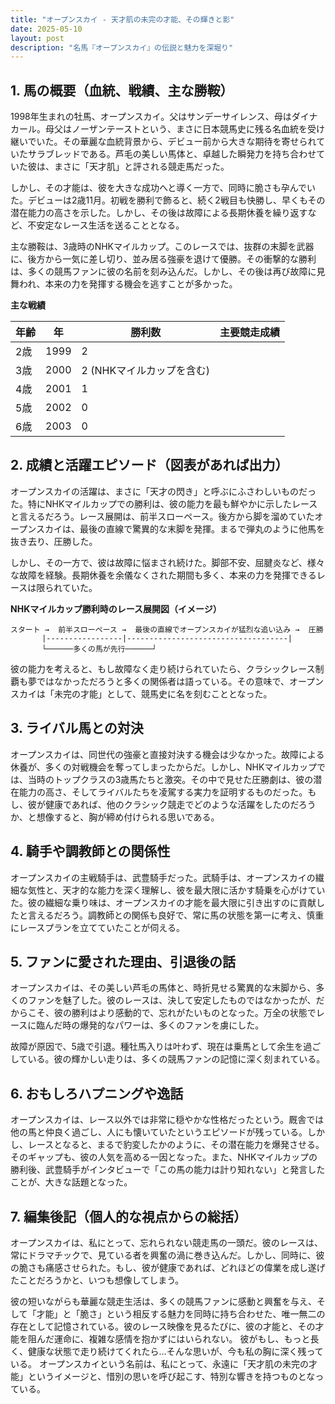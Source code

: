```yaml
---
title: "オープンスカイ - 天才肌の未完の才能、その輝きと影"
date: 2025-05-10
layout: post
description: "名馬『オープンスカイ』の伝説と魅力を深堀り"
---
```


## 1. 馬の概要（血統、戦績、主な勝鞍）

1998年生まれの牡馬、オープンスカイ。父はサンデーサイレンス、母はダイナカール。母父はノーザンテーストという、まさに日本競馬史に残る名血統を受け継いでいた。その華麗な血統背景から、デビュー前から大きな期待を寄せられていたサラブレッドである。芦毛の美しい馬体と、卓越した瞬発力を持ち合わせていた彼は、まさに「天才肌」と評される競走馬だった。

しかし、その才能は、彼を大きな成功へと導く一方で、同時に脆さも孕んでいた。デビューは2歳11月。初戦を勝利で飾ると、続く2戦目も快勝し、早くもその潜在能力の高さを示した。しかし、その後は故障による長期休養を繰り返すなど、不安定なレース生活を送ることとなる。

主な勝鞍は、3歳時のNHKマイルカップ。このレースでは、抜群の末脚を武器に、後方から一気に差し切り、並み居る強豪を退けて優勝。その衝撃的な勝利は、多くの競馬ファンに彼の名前を刻み込んだ。しかし、その後は再び故障に見舞われ、本来の力を発揮する機会を逃すことが多かった。

**主な戦績**

| 年齢 | 年 | 勝利数 | 主要競走成績 |
|---|---|---|---|
| 2歳 | 1999 | 2 |  |
| 3歳 | 2000 | 2 (NHKマイルカップを含む) |  |
| 4歳 | 2001 | 1 |  |
| 5歳 | 2002 | 0 |  |
| 6歳 | 2003 | 0 |  |


## 2. 成績と活躍エピソード（図表があれば出力）

オープンスカイの活躍は、まさに「天才の閃き」と呼ぶにふさわしいものだった。特にNHKマイルカップでの勝利は、彼の能力を最も鮮やかに示したレースと言えるだろう。レース展開は、前半スローペース。後方から脚を溜めていたオープンスカイは、最後の直線で驚異的な末脚を発揮。まるで弾丸のように他馬を抜き去り、圧勝した。

しかし、その一方で、彼は故障に悩まされ続けた。脚部不安、屈腱炎など、様々な故障を経験。長期休養を余儀なくされた期間も多く、本来の力を発揮できるレースは限られていた。

**NHKマイルカップ勝利時のレース展開図（イメージ）**

```
スタート →  前半スローペース →  最後の直線でオープンスカイが猛烈な追い込み →  圧勝
       |-----------------|------------------------------------|
       └──────多くの馬が先行──────┘
```

彼の能力を考えると、もし故障なく走り続けられていたら、クラシックレース制覇も夢ではなかっただろうと多くの関係者は語っている。その意味で、オープンスカイは「未完の才能」として、競馬史に名を刻むこととなった。


## 3. ライバル馬との対決

オープンスカイは、同世代の強豪と直接対決する機会は少なかった。故障による休養が、多くの対戦機会を奪ってしまったからだ。しかし、NHKマイルカップでは、当時のトップクラスの3歳馬たちと激突。その中で見せた圧勝劇は、彼の潜在能力の高さ、そしてライバルたちを凌駕する実力を証明するものだった。もし、彼が健康であれば、他のクラシック競走でどのような活躍をしたのだろうか、と想像すると、胸が締め付けられる思いである。


## 4. 騎手や調教師との関係性

オープンスカイの主戦騎手は、武豊騎手だった。武騎手は、オープンスカイの繊細な気性と、天才的な能力を深く理解し、彼を最大限に活かす騎乗を心がけていた。彼の繊細な乗り味は、オープンスカイの才能を最大限に引き出すのに貢献したと言えるだろう。調教師との関係も良好で、常に馬の状態を第一に考え、慎重にレースプランを立てていたことが伺える。


## 5. ファンに愛された理由、引退後の話

オープンスカイは、その美しい芦毛の馬体と、時折見せる驚異的な末脚から、多くのファンを魅了した。彼のレースは、決して安定したものではなかったが、だからこそ、彼の勝利はより感動的で、忘れがたいものとなった。万全の状態でレースに臨んだ時の爆発的なパワーは、多くのファンを虜にした。

故障が原因で、5歳で引退。種牡馬入りは叶わず、現在は乗馬として余生を過ごしている。彼の輝かしい走りは、多くの競馬ファンの記憶に深く刻まれている。


## 6. おもしろハプニングや逸話

オープンスカイは、レース以外では非常に穏やかな性格だったという。厩舎では他の馬と仲良く過ごし、人にも懐いていたというエピソードが残っている。しかし、レースとなると、まるで豹変したかのように、その潜在能力を爆発させる。そのギャップも、彼の人気を高める一因となった。また、NHKマイルカップの勝利後、武豊騎手がインタビューで「この馬の能力は計り知れない」と発言したことが、大きな話題となった。


## 7. 編集後記（個人的な視点からの総括）

オープンスカイは、私にとって、忘れられない競走馬の一頭だ。彼のレースは、常にドラマチックで、見ている者を興奮の渦に巻き込んだ。しかし、同時に、彼の脆さも痛感させられた。もし、彼が健康であれば、どれほどの偉業を成し遂げたことだろうかと、いつも想像してしまう。

彼の短いながらも華麗な競走生活は、多くの競馬ファンに感動と興奮を与え、そして「才能」と「脆さ」という相反する魅力を同時に持ち合わせた、唯一無二の存在として記憶されている。彼のレース映像を見るたびに、彼の才能と、その才能を阻んだ運命に、複雑な感情を抱かずにはいられない。  彼がもし、もっと長く、健康な状態で走り続けてくれたら…そんな思いが、今も私の胸に深く残っている。  オープンスカイという名前は、私にとって、永遠に「天才肌の未完の才能」というイメージと、惜別の思いを呼び起こす、特別な響きを持つものとなっている。
